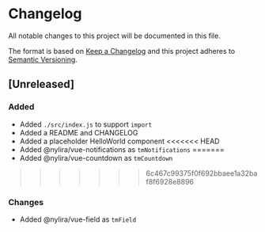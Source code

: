 # Changelog

All notable changes to this project will be documented in this file.

The format is based on [Keep a Changelog](http://keepachangelog.com/en/1.0.0/)
and this project adheres to [Semantic Versioning](http://semver.org/spec/v2.0.0.html).

## [Unreleased]

### Added

- Added `./src/index.js` to support `import`
- Added a README and CHANGELOG
- Added a placeholder HelloWorld component
<<<<<<< HEAD
- Added @nylira/vue-notifications as `tmNotifications`
=======
- Added @nylira/vue-countdown as `tmCountdown`
>>>>>>> 6c467c99375f0f692bbaee1a32baf8f6928e8896

### Changes

- Added @nylira/vue-field as `tmField`
